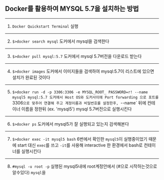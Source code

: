 ## **Docker를 활용하여 MYSQL 5.7을 설치하는 방법**
----
1. `Docker Quickstart Terminal` 실행
----
2. `$>docker search mysql`
 도커에서 mysql을 검색한다
----
3. `$>docker pull mysql:5.7`
 도커에서 mysql 5.7버전을 다운로드 받는다
----
4. `$>docker images`
 도커에서 이미지들을 검색하여 mysql:5.7이 리스트에 있으면 설치가 완료된 것이다
----
5. `$>docker run -d -p 3306:3306 -e MYSQL_ROOT_ PASSWORD=r! --name mysql5 mysql:5.7 도커에서 Host OS와 도커사이에 Port forwarding 으로 포트를 `3306`으로 맞추어 연결해 주고 계정이름과 비밀번호를 설정한후, `--name` 뒤에 컨테이너 이름을 정한뒤 (ex. 'mysql5') mysql 5.7버전으로 실행시킨다
----
6. `$>docker ps`
도커에서 mysql5가 잘 실행되고 있는지 검색해본다
----
7. `$>docker exec -it mysql5 bash`
6번에서 확인한 `mysql5`이 실행중이었기 때문에 start 대신 `exec`를 쓰고 `-it`를 사용해 interactive 한 환경에서 bash로 컨테이너를 실행시킨다
----
8. `#mysql -u root -p`
실행된 mysql5내에 root계정안에서 (#으로 시작하는것으로 알수있다) `mysql`을 
